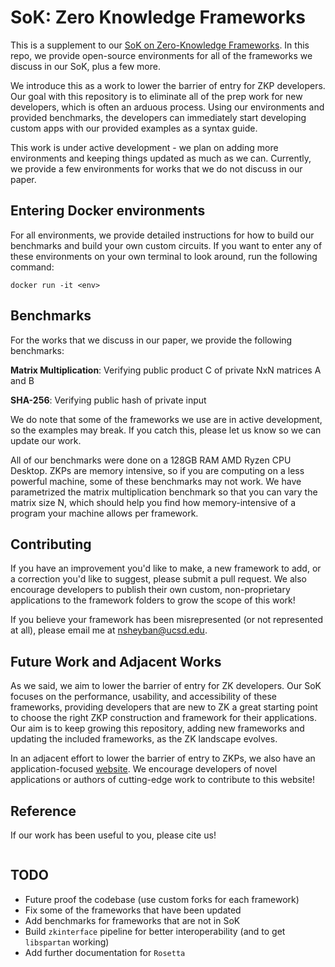 # SoK: Zero Knowledge Frameworks

This is a supplement to our [SoK on Zero-Knowledge Frameworks](). In this repo, we provide open-source environments for all of the frameworks we discuss in our SoK, plus a few more.

We introduce this as a work to lower the barrier of entry for ZKP developers. Our goal with this repository is to eliminate all of the prep work for new developers, which is often an arduous process. Using our environments and provided benchmarks, the developers can immediately start developing custom apps with our provided examples as a syntax guide.

This work is under active development - we plan on adding more environments and keeping things updated as much as we can. Currently, we provide a few environments for works that we do not discuss in our paper.

## Entering Docker environments

For all environments, we provide detailed instructions for how to build our benchmarks and build your own custom circuits. If you want to enter any of these environments on your own terminal to look around, run the following command:
```
docker run -it <env>
```

## Benchmarks
For the works that we discuss in our paper, we provide the following benchmarks:

**Matrix Multiplication**: Verifying public product C of private NxN matrices A and B

**SHA-256**: Verifying public hash of private input

We do note that some of the frameworks we use are in active development, so the examples may break. If you catch this, please let us know so we can update our work.

All of our benchmarks were done on a 128GB RAM AMD Ryzen CPU Desktop. ZKPs are memory intensive, so if you are computing on a less powerful machine, some of these benchmarks may not work. We have parametrized the matrix multiplication benchmark so that you can vary the matrix size N, which should help you find how memory-intensive of a program your machine allows per framework.

## Contributing
If you have an improvement you'd like to make, a new framework to add, or a correction you'd like to suggest, please submit a pull request. We also encourage developers to publish their own custom, non-proprietary applications to the framework folders to grow the scope of this work!

If you believe your framework has been misrepresented (or not represented at all), please email me at [nsheyban@ucsd.edu](mailto:nsheyban@ucsd.edu).

## Future Work and Adjacent Works

As we said, we aim to lower the barrier of entry for ZK developers. Our SoK focuses on the performance, usability, and accessibility of these frameworks, providing developers that are new to ZK a great starting point to choose the right ZKP construction and framework for their applications. Our aim is to keep growing this repository, adding new frameworks and updating the included frameworks, as the ZK landscape evolves.

In an adjacent effort to lower the barrier of entry to ZKPs, we also have an application-focused [website](https://practical-zk.github.io). We encourage developers of novel applications or authors of cutting-edge work to contribute to this website!

## Reference
If our work has been useful to you, please cite us!
```

```

## TODO
- Future proof the codebase (use custom forks for each framework)
- Fix some of the frameworks that have been updated
- Add benchmarks for frameworks that are not in SoK
- Build `zkinterface` pipeline for better interoperability (and to get `libspartan` working)
- Add further documentation for `Rosetta`
